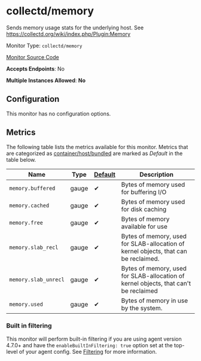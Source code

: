 <!--- GENERATED BY gomplate from scripts/docs/monitor-page.md.tmpl --->

# collectd/memory

Sends memory usage stats for the underlying host.
See https://collectd.org/wiki/index.php/Plugin:Memory


Monitor Type: `collectd/memory`

[Monitor Source Code](https://github.com/signalfx/signalfx-agent/tree/master/internal/monitors/collectd/memory)

**Accepts Endpoints**: No

**Multiple Instances Allowed**: **No**

## Configuration

This monitor has no configuration options.


## Metrics

The following table lists the metrics available for this monitor.
Metrics that are categorized as [container/host/bundled](https://docs.signalfx.com/en/latest/admin-guide/usage.html#about-custom-bundled-and-high-resolution-metrics)
are marked as _Default_ in the table below.

| Name | Type | [Default](https://docs.signalfx.com/en/latest/admin-guide/usage.html#about-custom-bundled-and-high-resolution-metrics) | Description |
| ---  | ---  | ---    | ---         |
| `memory.buffered` | gauge | ✔ | Bytes of memory used for buffering I/O |
| `memory.cached` | gauge | ✔ | Bytes of memory used for disk caching |
| `memory.free` | gauge | ✔ | Bytes of memory available for use |
| `memory.slab_recl` | gauge | ✔ | Bytes of memory, used for SLAB-allocation of kernel objects, that can be reclaimed. |
| `memory.slab_unrecl` | gauge | ✔ | Bytes of memory, used for SLAB-allocation of kernel objects, that can't be reclaimed |
| `memory.used` | gauge | ✔ | Bytes of memory in use by the system. |



### Built in filtering
This monitor will perform built-in filtering if you are using agent version
4.7.0+ and have the `enableBuiltInFiltering: true` option set at the top-level
of your agent config.  See
[Filtering](https://docs.signalfx.com/en/latest/integrations/agent/filtering.html)
for more information.


